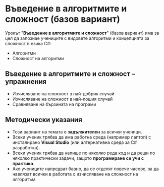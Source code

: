 # Въведение в алгоритмите и сложност (базов вариант)

Урокът "**Въведение в алгоритмите и сложност**" (базов вариант) има за цел да запознае учениците с видовете алгоритми и концепцията за сложност в езика C#:
  - Алгоритми
  - Сложност на алгоритми

##  Въведение в алгоритмите и сложност – упражнения
  - Изчисляване на сложност в най-добрия случай
  - Изчисляване на сложност в най-лошия случай
  - Сравняване на бързината на програми

## Методически указания
  - Този вариант на темата е **задължителен** за всички ученици.
  - Всеки ученик трябва да има работна среда (например лаптоп) с инсталирано **Visual Studio** (или алтернативна среда за C# разработка).
  - Всеки ученик трябва да напише по няколко реда код и да реши по няколко практически задачи, защото **програмиране сe учи с практика**.
  - Ако учениците напредват бавно, да се отделят повече часове, за да навлязат всички в работата с изчисляване на сложност на алгоритъм.
